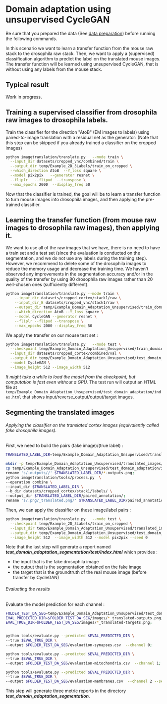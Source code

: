# Domain adaptation using unsupervised CycleGAN

Be sure that you prepared the data (See [data preparation](../README.md)) before running the following commands.

In this scenario we want to learn a transfer function from the mouse raw stack to the drosophila raw stack. 
Then, we want to apply a (supervised) classification algorithm to predict the label on the translated mouse images.
The transfer function will be learned using unsupervised CycleGAN, that is without using any labels from the mouse stack.

## Typical result

Work in progress.

## Training a supervised classifier from drosophila raw images to drosophila labels.

Train the classifier for the direction "AtoB" (EM images to labels) using paired-to-image translation with a residual net as the generator:
(Note that this step can be skipped if you already trained a classifier on the cropped images)

```bash
python imagetranslation/translate.py   --mode train \
  --input_dir datasets/cropped_vnc/combined/train \
  --output_dir temp/Example_2D_3Labels/train_on_cropped \
  --which_direction AtoB  --Y_loss square \
  --model pix2pix   --generator resnet \
  --fliplr   --flipud  --transpose \
  --max_epochs 2000  --display_freq 50
```

Now that the classifier is trained, the goal will be to learn a transfer function to turn mouse images into drosophila images, and then applying the pre-trained classifier.

## Learning the transfer function (from mouse raw images to drosophila raw images), then applying it.

We want to use all of the raw images that we have, there is no need to have a train set and a test set (since the evaluation is conducted on the segmentation, and we do not use any labels during the training step).
However, we recommend to delete some of the drosophila images to reduce the memory usage and decrease the training time.
We haven't observed any improvements in the segmentation accuracy and/or in the quality of the transfer by using 80 drosophila raw images rather than 20 well-chosen ones (sufficiently different).

```bash
python imagetranslation/translate.py --mode train \
	--input_dir datasets/cropped_cortex/stack1/raw \
	--input_dir_B datasets/cropped_vnc/stack1/raw \
	--output_dir temp/Example_Domain_Adaptation_Unsupervised/train_domain_adaptation \
	--which_direction AtoB --Y_loss square \
	--model CycleGAN --generator resnet \
	--fliplr --flipud --transpose \
	--max_epochs 2000 --display_freq 50
```

We apply the transfer on our mouse test set :

```bash
python imagetranslation/translate.py   --mode test \
  --checkpoint temp/Example_Domain_Adaptation_Unsupervised/train_domain_adaptation \
  --input_dir datasets/cropped_cortex/combined/val \
  --output_dir temp/Example_Domain_Adaptation_Unsupervised/test_domain_adaptation \
  --model CycleGAN \
  --image_height 512 --image_width 512
```

*It might take a while to load the model from the checkpoint, but computation is fast even without a GPU.*
The test run will output an HTML file at `temp/Example_Domain_Adaptation_Unsupervised/test_domain_adaptation/index.html` that shows input/reverse_output/output/target images.

## Segmenting the translated images
###### Applying the classifier on the translated cortex images (equivalently called fake drosophila images).

First, we need to build the pairs (fake image)/(true label) :

```bash
TRANSLATED_LABEL_DIR=temp/Example_Domain_Adaptation_Unsupervised/translated_images/translated;

mkdir -p temp/Example_Domain_Adaptation_Unsupervised/translated_images/translated;
cp temp/Example_Domain_Adaptation_Unsupervised/test_domain_adaptation/images/*-outputs.png $TRANSLATED_LABEL_DIR;
rename 's/-outputs//' $TRANSLATED_LABEL_DIR/*-outputs.png;
python imagetranslation/tools/process.py  \
--operation combine \
--input_dir $TRANSLATED_LABEL_DIR \
--b_dir datasets/cropped_cortex/stack1/labels/ \
--output_dir $TRANSLATED_LABEL_DIR/paired_annotation/;
rename 's/.png/_translated.png/' $TRANSLATED_LABEL_DIR/paired_annotation/*.png;
```

Then, we can apply the classifier on these image/label pairs :

```bash
python imagetranslation/translate.py   --mode test \
  --checkpoint temp/Example_2D_3Labels/train_on_cropped \
  --input_dir temp/Example_Domain_Adaptation_Unsupervised/translated_images/translated/paired_annotation/ \
  --output_dir temp/Example_Domain_Adaptation_Unsupervised/test_domain_adaptation_segmentation \
  --image_height 512  --image_width 512 --model pix2pix --seed 0
```

Note that the last step will generate a report named **_test_domain_adaptation_segmentation/test/index.html_** which provides :
- the input that is the fake drosophila image
- the output that is the segmentation obtained on the fake image
- the target that is the groundtruth of the real mouse image (before transfer by CycleGAN)

###### Evaluating the results

Evaluate the model prediction for each channel :

```bash
FOLDER_TEST_DA_SEG=temp/Example_Domain_Adaptation_Unsupervised/test_domain_adaptation_segmentation;
EVAL_PREDICTED_DIR=$FOLDER_TEST_DA_SEG/images/*_translated-outputs.png;
EVAL_TRUE_DIR=$FOLDER_TEST_DA_SEG/images/*_translated-targets.png;


python tools/evaluate.py --predicted $EVAL_PREDICTED_DIR \
--true $EVAL_TRUE_DIR \
--output $FOLDER_TEST_DA_SEG/evaluation-synapses.csv  --channel 0;

python tools/evaluate.py --predicted $EVAL_PREDICTED_DIR \
--true $EVAL_TRUE_DIR \
--output $FOLDER_TEST_DA_SEG/evaluation-mitochondria.csv  --channel 1;

python tools/evaluate.py --predicted $EVAL_PREDICTED_DIR \
--true $EVAL_TRUE_DIR \
--output $FOLDER_TEST_DA_SEG/evaluation-membranes.csv  --channel 2 --segment_by 1
```

This step will generate three metric reports in the directory **_test_domain_adaptation_segmentation_**.